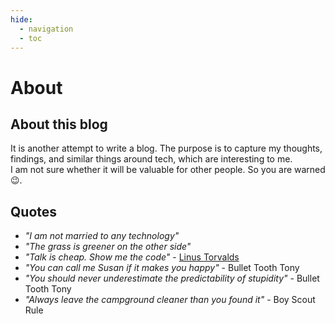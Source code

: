 ```yaml
---
hide:
  - navigation
  - toc
---
```


# About

## About this blog

It is another attempt to write a blog. The purpose is to capture my thoughts, findings, and similar things around tech, which are interesting to me.  
I am not sure whether it will be valuable for other people. So you are warned 😉.

## Quotes

- *"I am not married to any technology"*
- *"The grass is greener on the other side"*
- *"Talk is cheap. Show me the code"* - [Linus Torvalds](https://en.wikiquote.org/wiki/Linus_Torvalds#2000%E2%80%9304)
- *"You can call me Susan if it makes you happy"* - Bullet Tooth Tony
- *"You should never underestimate the predictability of stupidity"* - Bullet Tooth Tony
- *"Always leave the campground cleaner than you found it"* - Boy Scout Rule
